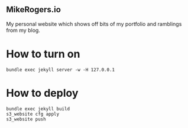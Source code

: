 ## MikeRogers.io ##

My personal website which shows off bits of my portfolio and ramblings from my blog.


# How to turn on

    bundle exec jekyll server -w -H 127.0.0.1

# How to deploy

    bundle exec jekyll build
    s3_website cfg apply
    s3_website push
